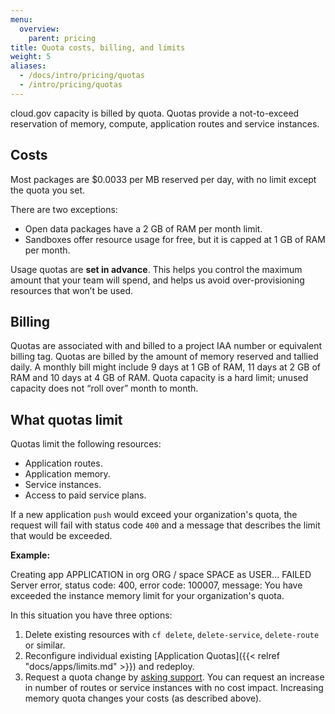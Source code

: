 ```yaml
---
menu:
  overview:
    parent: pricing
title: Quota costs, billing, and limits
weight: 5
aliases:
  - /docs/intro/pricing/quotas
  - /intro/pricing/quotas
---
```


cloud.gov capacity is billed by quota. Quotas provide a not-to-exceed reservation of memory, compute, application routes and service instances.

## Costs

Most packages are $0.0033 per MB reserved per day, with no limit except the quota you set.

There are two exceptions:

- Open data packages have a 2 GB of RAM per month limit.
- Sandboxes offer resource usage for free, but it is capped at 1 GB of RAM per month.

Usage quotas are **set in advance**. This helps you control the maximum amount that your team will spend, and helps us avoid over-provisioning resources that won’t be used.

## Billing

Quotas are associated with and billed to a project IAA number or equivalent billing tag. Quotas are billed by the amount of memory reserved and tallied daily. A monthly bill might include 9 days at 1 GB of RAM, 11 days at 2 GB of RAM and 10 days at 4 GB of RAM. Quota capacity is a hard limit; unused capacity does not “roll over” month to month.

## What quotas limit

Quotas limit the following resources:  

- Application routes.  
- Application memory.  
- Service instances.  
- Access to paid service plans.  

If a new application `push` would exceed your organization's quota, the request will fail with status code `400` and a message that describes the limit that would be exceeded.

**Example:**

  Creating app APPLICATION in org ORG / space SPACE as USER...
  FAILED
  Server error, status code: 400, error code: 100007, message: You have exceeded the instance memory limit for your organization's quota.

In this situation you have three options:

1. Delete existing resources with `cf delete`, `delete-service`, `delete-route` or similar.
2. Reconfigure individual existing [Application Quotas]({{< relref "docs/apps/limits.md" >}}) and redeploy.
3. Request a quota change by [asking support](/help/). You can request an increase in number of routes or service instances with no cost impact. Increasing memory quota changes your costs (as described above).
